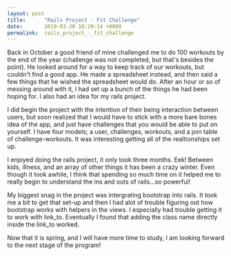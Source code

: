 ```yaml
---
layout: post
title:      "Rails Project - Fit Challenge"
date:       2019-03-20 18:29:14 +0000
permalink:  rails_project_-_fit_challenge
---
```



Back in October a good friend of mine challenged me to do 100 workouts by the end of the year (challenge was not completed, but that's besides the point). He looked around for a way to keep track of our workouts, but couldn't find a good app. He made a spreadsheet instead, and then said a few things that he wished the spreadsheet would do. After an hour or so of messing around with it, I had set up a bunch of the things he had been hoping for. I also had an idea for my rails project. 

I did begin the project with the intention of their being interaction between users, but soon realized that I would have to stick with a more bare bones idea of the app, and just have challenges that you would be able to put on yourself. I have four models; a user, challenges, workouts, and a join table of challenge-workouts. It was interesting getting all of the realtionships set up.

I enjoyed doing the rails project, it only took three months. Eek! Between kids, illness, and an array of other things it has been a crazy winter. Even though it took awhile, I think that spending so much time on it helped me to really begin to understand the ins and outs of rails...so powerful! 

My biggest snag in the project was intergrating bootstrap into rails. It took me a bit to get that set-up and then I had alot of trouble figuring out how bootstrap works with helpers in the views. I especially had trouble getting it to work with link_to. Eventually I found that adding the class name directly inside the link_to worked.

Now that it is spring, and I will have more time to study, I am looking forward to the next stage of the program! 
